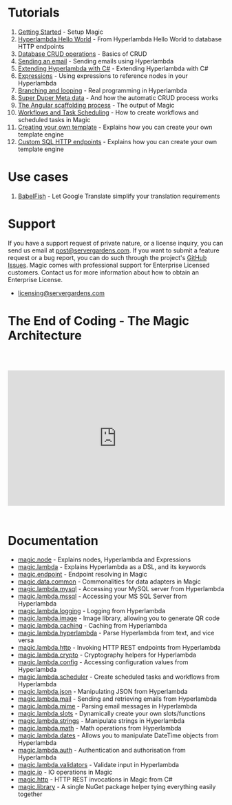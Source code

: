 
# Tutorials

1. [Getting Started](/tutorials/getting-started/) - Setup Magic
2. [Hyperlambda Hello World](/tutorials/hyperlambda-hello-world/) - From Hyperlambda Hello World to database HTTP endpoints
3. [Database CRUD operations](/tutorials/database-crud-operations/) - Basics of CRUD
4. [Sending an email](/tutorials/send-email/) - Sending emails using Hyperlambda
5. [Extending Hyperlambda with C#](/tutorials/extending-hyperlambda/) - Extending Hyperlambda with C#
6. [Expressions](/tutorials/expressions/) - Using expressions to reference nodes in your Hyperlambda
7. [Branching and looping](/tutorials/lambda/) - Real programming in Hyperlambda
8. [Super Duper Meta data](/tutorials/crudification-explained/) - And how the automatic CRUD process works
9. [The Angular scaffolding process](/tutorials/angular-scaffolder/) - The output of Magic
10. [Workflows and Task Scheduling](/tutorials/task-scheduler/) - How to create workflows and scheduled tasks in Magic
11. [Creating your own template](/tutorials/theming/) - Explains how you can create your own template engine
11. [Custom SQL HTTP endpoints](/tutorials/sql-http-endpoints/) - Explains how you can create your own template engine

# Use cases

1. [BabelFish](/tutorials/use-case-translation/) - Let Google Translate simplify your translation requirements

# Support

If you have a support request of private nature, or a license inquiry, you can send us
email at [post@servergardens.com](mailto:post@servergardens.com). If you want to submit a
feature request or a bug report, you can do such through the project's
[GitHub Issues](https://github.com/polterguy/magic/issues).
Magic comes with professional support for Enterprise Licensed customers. Contact us for more
information about how to obtain an Enterprise License.

* [licensing@servergardens.com](mailto:licensing@servergardens.com)

# The End of Coding - The Magic Architecture

<div style="position:relative; padding-bottom:56.25%; padding-top:30px; height:0; overflow:hidden;margin-top:4rem;margin-bottom:4rem;">
<iframe width="560" height="315" style="position:absolute; top:0; left:0; width:100%; height:100%;" src="https://www.youtube.com/embed/XljCYvaT5H0" frameborder="0" allow="accelerometer; autoplay; encrypted-media; gyroscope; picture-in-picture" allowfullscreen></iframe>
</div>

# Documentation

* [magic.node](/documentation/magic.node/) - Explains nodes, Hyperlambda and Expressions
* [magic.lambda](/documentation/magic.lambda/) - Explains Hyperlambda as a DSL, and its keywords
* [magic.endpoint](/documentation/magic.endpoint/) - Endpoint resolving in Magic
* [magic.data.common](/documentation/magic.data.common/) - Commonalities for data adapters in Magic
* [magic.lambda.mysql](/documentation/magic.lambda.mysql/) - Accessing your MySQL server from Hyperlambda
* [magic.lambda.mssql](/documentation/magic.lambda.mssql/) - Accessing your MS SQL Server from Hyperlambda
* [magic.lambda.logging](/documentation/magic.lambda.logging/) - Logging from Hyperlambda
* [magic.lambda.image](/documentation/magic.lambda.image/) - Image library, allowing you to generate QR code
* [magic.lambda.caching](/documentation/magic.lambda.caching/) - Caching from Hyperlambda
* [magic.lambda.hyperlambda](/documentation/magic.lambda.hyperlambda/) - Parse Hyperlambda from text, and vice versa
* [magic.lambda.http](/documentation/magic.lambda.http/) - Invoking HTTP REST endpoints from Hyperlambda
* [magic.lambda.crypto](/documentation/magic.lambda.crypto/) - Cryptography helpers for Hyperlambda
* [magic.lambda.config](/documentation/magic.lambda.config/) - Accessing configuration values from Hyperlambda
* [magic.lambda.scheduler](/documentation/magic.lambda.scheduler/) - Create scheduled tasks and workflows from Hyperlambda
* [magic.lambda.json](/documentation/magic.lambda.json/) - Manipulating JSON from Hyperlambda
* [magic.lambda.mail](/documentation/magic.lambda.mail/) - Sending and retrieving emails from Hyperlambda
* [magic.lambda.mime](/documentation/magic.lambda.mime/) - Parsing email messages in Hyperlambda
* [magic.lambda.slots](/documentation/magic.lambda.slots/) - Dynamically create your own slots/functions
* [magic.lambda.strings](/documentation/magic.lambda.strings/) - Manipulate strings in Hyperlambda
* [magic.lambda.math](/documentation/magic.lambda.math/) - Math operations from Hyperlambda
* [magic.lambda.dates](/documentation/magic.lambda.dates/) - Allows you to manipulate DateTime objects from Hyperlambda
* [magic.lambda.auth](/documentation/magic.lambda.auth/) - Authentication and authorisation from Hyperlambda
* [magic.lambda.validators](/documentation/magic.lambda.validators/) - Validate input in Hyperlambda
* [magic.io](/documentation/magic.io/) - IO operations in Magic
* [magic.http](/documentation/magic.http/) - HTTP REST invocations in Magic from C#
* [magic.library](/documentation/magic.library/) - A single NuGet package helper tying everything easily together
